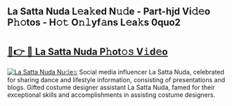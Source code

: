 ## La Satta Nuda L𝚎a𝚔ed N𝚞𝚍e - Part-hjd Vi𝚍𝚎o P𝚑𝚘tos - H𝚘𝚝 O𝚗𝚕yf𝚊ns L𝚎a𝚔s 0quo2

# <h2><a href="http://kf7lb2.oniu.top/?m=La+Satta+Nuda">🔗👉 🔴 La Satta Nuda P𝚑ot𝚘𝚜 V𝚒d𝚎o</a></h2>

[![La Satta Nuda Nu𝚍e𝚜](https://i.imgur.com/0qMVB7G.gif)](http://kf7lb2.oniu.top/?m=La+Satta+Nuda)
Social media influencer La Satta Nuda, celebrated for sharing dance and lifestyle information, consisting of presentations and blogs. Gifted costume designer assistant La Satta Nuda, famed for their exceptional skills and accomplishments in assisting costume designers.  

